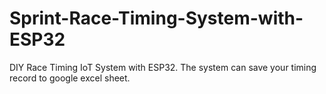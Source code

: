 # Sprint-Race-Timing-System-with-ESP32
DIY Race Timing IoT System with ESP32. The system can save your timing record to google excel sheet. 
